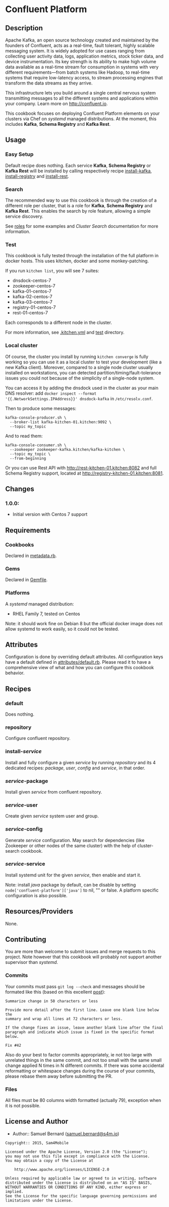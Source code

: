 Confluent Platform
==================

Description
-----------

Apache Kafka, an open source technology created and maintained by the founders
of Confluent, acts as a real-time, fault tolerant, highly scalable messaging
system. It is widely adopted for use cases ranging from collecting user
activity data, logs, application metrics, stock ticker data, and device
instrumentation. Its key strength is its ability to make high volume data
available as a real-time stream for consumption in systems with very different
requirements—from batch systems like Hadoop, to real-time systems that require
low-latency access, to stream processing engines that transform the data
streams as they arrive.

This infrastructure lets you build around a single central nervous system
transmitting messages to all the different systems and applications within your
company. Learn more on <http://confluent.io>.

This cookbook focuses on deploying Confluent Platform elements on your clusters
via Chef on *systemd* managed distributions. At the moment, this includes
**Kafka**, **Schema Registry** and **Kafka Rest**.

Usage
-----

### Easy Setup

Default recipe does nothing. Each service **Kafka**, **Schema Registry** or
**Kafka Rest** will be installed by calling respectively recipe
[install-kafka](recipes/install-kafka.rb),
[install-registry](recipes/install-registry.rb) and
[install-rest](recipes/install-rest.rb).

### Search

The recommended way to use this cookbook is through the creation of a different
role per cluster, that is a role for **Kafka**, **Schema Registry** and
**Kafka Rest**. This enables the search by role feature, allowing a simple
service discovery.

See [roles](test/integration/roles) for some examples and *Cluster Search*
documentation for more information.

### Test

This cookbook is fully tested through the installation of the full platform
in docker hosts. This uses kitchen, docker and some monkey-patching.

If you run `kitchen list`, you will see 7 suites:
- dnsdock-centos-7
- zookeeper-centos-7
- kafka-01-centos-7
- kafka-02-centos-7
- kafka-03-centos-7
- registry-01-centos-7
- rest-01-centos-7

Each corresponds to a different node in the cluster.

For more information, see [.kitchen.yml](.kitchen.yml) and [test](test)
directory.

### Local cluster

Of course, the cluster you install by running `kitchen converge` is fully
working so you can use it as a local cluster to test your development (like a
new Kafka client). Moreover, compared to a single node cluster usually
installed on workstations, you can detected partition/timing/fault-tolerance
issues you could not because of the simplicity of a single-node system.

You can access it by adding the dnsdock used in the cluster as your main DNS
resolver: add
`docker inspect --format '{{.NetworkSettings.IPAddress}}' dnsdock-kafka`
in `/etc/resolv.conf`.

Then to produce some messages:

    kafka-console-producer.sh \
      --broker-list kafka-kitchen-01.kitchen:9092 \
      --topic my_topic

And to read them:

    kafka-console-consumer.sh \
      --zookeeper zookeeper-kafka.kitchen/kafka-kitchen \
      --topic my_topic \
      --from-beginning

Or you can use Rest API with http://rest-kitchen-01.kitchen:8082 and full
Schema Registry support, located at http://registry-kitchen-01.kitchen:8081.

Changes
-------

### 1.0.0:

- Initial version with Centos 7 support

Requirements
------------

### Cookbooks

Declared in [metadata.rb](metadata.rb).

### Gems

Declared in [Gemfile](Gemfile).

### Platforms

A *systemd* managed distribution:
- RHEL Family 7, tested on Centos

Note: it should work fine on Debian 8 but the official docker image does not
allow systemd to work easily, so it could not be tested.

Attributes
----------

Configuration is done by overriding default attributes. All configuration keys
have a default defined in [attributes/default.rb](attributes/default.rb).
Please read it to have a comprehensive view of what and how you can configure
this cookbook behavior.

Recipes
-------

### default

Does nothing.

### repository

Configure confluent repository.

### install-*service*

Install and fully configure a given *service* by running *repository* and its
4 dedicated recipes: *package*, *user*, *config* and *service*, in that order.

### *service*-package

Install given *service* from confluent repository.

### *service*-user

Create given *service* system user and group.

### *service*-config

Generate *service* configuration. May search for dependencies (like Zookeeper
or other nodes of the same cluster) with the help of cluster-search cookbook.

### *service*-service

Install systemd unit for the given *service*, then enable and start it.

Note: install *java* package by default, can be disable by setting
`node['confluent-platform']['java']` to nil, "" or false. A platform specific
configuration is also possible.

Resources/Providers
-------------------

None.

Contributing
------------

You are more than welcome to submit issues and merge requests to this project.
Note however that this cookbook will probably not support another supervisor
than *systemd*.

### Commits

Your commits must pass `git log --check` and messages should be formated
like this (based on this excellent
[post](http://tbaggery.com/2008/04/19/a-note-about-git-commit-messages.html)):

```
Summarize change in 50 characters or less

Provide more detail after the first line. Leave one blank line below the
summary and wrap all lines at 72 characters or less.

If the change fixes an issue, leave another blank line after the final
paragraph and indicate which issue is fixed in the specific format
below.

Fix #42
```

Also do your best to factor commits appropriately, ie not too large with
unrelated things in the same commit, and not too small with the same small
change applied N times in N different commits. If there was some accidental
reformatting or whitespace changes during the course of your commits, please
rebase them away before submitting the PR.

### Files

All files must be 80 columns width formatted (actually 79), exception when it
is not possible.

License and Author
------------------

- Author:: Samuel Bernard (<samuel.bernard@s4m.io>)

```text
Copyright:: 2015, Sam4Mobile

Licensed under the Apache License, Version 2.0 (the "License");
you may not use this file except in compliance with the License.
You may obtain a copy of the License at

    http://www.apache.org/licenses/LICENSE-2.0

Unless required by applicable law or agreed to in writing, software
distributed under the License is distributed on an "AS IS" BASIS,
WITHOUT WARRANTIES OR CONDITIONS OF ANY KIND, either express or implied.
See the License for the specific language governing permissions and
limitations under the License.
```
